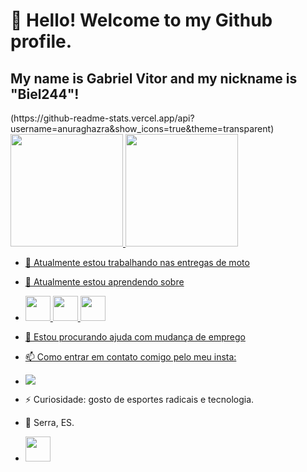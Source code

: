 # 👋 Hello! Welcome to my Github profile.
## My name is Gabriel Vitor and my nickname is "Biel244"!

<div>
            (https://github-readme-stats.vercel.app/api?username=anuraghazra&show_icons=true&theme=transparent)
<a href="https://github.com/gabrielv244">
<img loading="lazy" height="180em" src="https://github-readme-stats.vercel.app/api/top-langs/?Gabrielv244&layout=compact&langs_count=7&theme=blue-green"/>
<img loading="lazy" height="180em" src="https://github-readme-stats.vercel.app/api?username=Gabrielv244&show_icons=true&theme=blue-green&include_all_commits=true&count_private=true"/>
</div>

- 🔭 Atualmente estou trabalhando nas entregas de moto
- 🌱 Atualmente estou aprendendo sobre
-  <img src="https://cdn.jsdelivr.net/gh/devicons/devicon/icons/html5/html5-original-wordmark.svg"  width="40" height="40" /> <img src="https://cdn.jsdelivr.net/gh/devicons/devicon/icons/css3/css3-original-wordmark.svg" width="40" height="40" /> 
            <img src="https://cdn.jsdelivr.net/gh/devicons/devicon/icons/javascript/javascript-original.svg" width="40" height="40" />
- 🤔 Estou procurando ajuda com mudança de emprego
- 📫 Como entrar em contato comigo pelo meu insta:
- <a href="https://instagram.com/gabriel_v160" target="_blank"><img loading="lazy" src="https://img.shields.io/badge/-Instagram-%23E4405F?style=for-the-badge&logo=instagram&logoColor=white" target="_blank"></a>
- ⚡ Curiosidade: gosto de esportes radicais e tecnologia.
- 📍 Serra, ES.

- <img src="https://cdn.jsdelivr.net/gh/devicons/devicon/icons/devicon/devicon-line.svg" width="40" height="40" />
